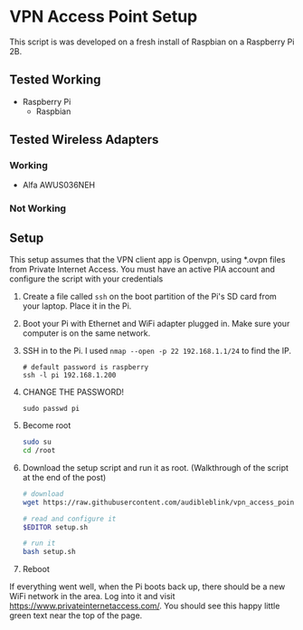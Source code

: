 # VPN Access Point Setup

This script is was developed on a fresh install of Raspbian on a Raspberry Pi 2B.

## Tested Working
* Raspberry Pi
  - Raspbian

## Tested Wireless Adapters

### Working
* Alfa AWUS036NEH

### Not Working


## Setup

This setup assumes that the VPN client app is Openvpn, using *.ovpn files from Private Internet Access.
You must have an active PIA account and configure the script with your credentials 

1. Create a file called `ssh` on the boot partition of the Pi's SD card from your laptop. Place it
   in the Pi.
1. Boot your Pi with Ethernet and WiFi adapter plugged in. Make sure your computer is on the same network.
1. SSH in to the Pi. I used `nmap --open -p 22 192.168.1.1/24` to find the IP.

    ~~~bash.prettyprint
    # default password is raspberry
    ssh -l pi 192.168.1.200
    ~~~

1. CHANGE THE PASSWORD! 

    ~~~bash.prettyprint
    sudo passwd pi
    ~~~


1. Become root 

    ~~~bash
    sudo su
    cd /root
    ~~~

1. Download the setup script and run it as root. (Walkthrough of the script at the end of the post)
    
    ~~~bash
    # download
    wget https://raw.githubusercontent.com/audibleblink/vpn_access_point/master/setup.sh

    # read and configure it
    $EDITOR setup.sh

    # run it
    bash setup.sh
    ~~~

1. Reboot


If everything went well, when the Pi boots back up, there should be a new WiFi network in the area.
Log into it and visit https://www.privateinternetaccess.com/. You should see this happy little
green text near the top of the page.
